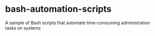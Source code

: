 # bash-automation-scripts
A sample of Bash scripts that automate time-consuming administration tasks on systems

